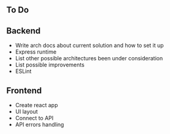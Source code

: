 ## To Do

## Backend
- Write arch docs about current solution and how to set it up
- Express runtime
- List other possible architectures been under consideration
- List possible improvements
- ESLint

## Frontend
- Create react app
- UI layout
- Connect to API
- API errors handling
